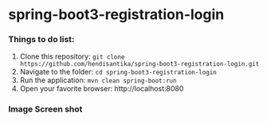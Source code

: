 # spring-boot3-registration-login

### Things to do list:

1. Clone this repository: `git clone https://github.com/hendisantika/spring-boot3-registration-login.git`
2. Navigate to the folder: `cd spring-boot3-registration-login`
3. Run the application: `mvn clean spring-boot:run`
4. Open your favorite browser: http://localhost:8080

### Image Screen shot 
